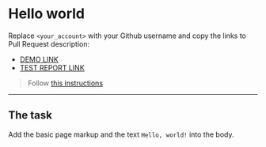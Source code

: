 # Hello world
Replace `<your_account>` with your Github username and copy the links to Pull Request description:
- [DEMO LINK](https://AnastasiyaSopotnytska.github.io/layout_hello-world/)
- [TEST REPORT LINK](https://AnastasiyaSopotnytska.github.io/layout_hello-world/report/html_report/)

> Follow [this instructions](https://mate-academy.github.io/layout_task-guideline/#how-to-solve-the-layout-tasks-on-github)
___

## The task
Add the basic page markup and the text `Hello, world!` into the body.
